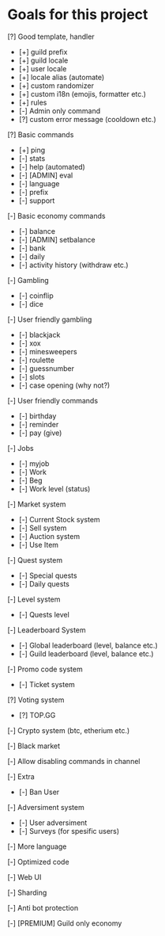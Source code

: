 # Goals for this project

[?] Good template, handler

- [+] guild prefix
- [+] guild locale
- [+] user locale
- [+] locale alias (automate)
- [+] custom randomizer
- [+] custom i18n (emojis, formatter etc.)
- [+] rules
- [-] Admin only command
- [?] custom error message (cooldown etc.)

[?] Basic commands

- [+] ping
- [-] stats
- [-] help (automated)
- [-] [ADMIN] eval
- [-] language
- [-] prefix
- [-] support

[-] Basic economy commands

- [-] balance
- [-] [ADMIN] setbalance
- [-] bank
- [-] daily
- [-] activity history (withdraw etc.)

[-] Gambling

- [-] coinflip
- [-] dice

[-] User friendly gambling

- [-] blackjack
- [-] xox
- [-] minesweepers
- [-] roulette
- [-] guessnumber
- [-] slots
- [-] case opening (why not?)

[-] User friendly commands

- [-] birthday
- [-] reminder
- [-] pay (give)

[-] Jobs

- [-] myjob
- [-] Work
- [-] Beg
- [-] Work level (status)

[-] Market system

- [-] Current Stock system
- [-] Sell system
- [-] Auction system
- [-] Use Item

[-] Quest system

- [-] Special quests
- [-] Daily quests

[-] Level system

- [-] Quests level

[-] Leaderboard System

- [-] Global leaderboard (level, balance etc.)
- [-] Guild leaderboard (level, balance etc.)

[-] Promo code system

- [-] Ticket system

[?] Voting system

- [?] TOP.GG

[-] Crypto system (btc, etherium etc.)

[-] Black market

[-] Allow disabling commands in channel

[-] Extra

- [-] Ban User

[-] Adversiment system

- [-] User adversiment
- [-] Surveys (for spesific users)

[-] More language

[-] Optimized code

[-] Web UI

[-] Sharding

[-] Anti bot protection

[-] [PREMIUM] Guild only economy
